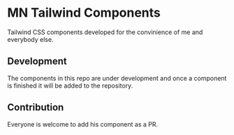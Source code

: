 # MN Tailwind Components
Tailwind CSS components developed for the convinience of me and everybody else.

## Development  
The components in this repo are under development and once a component is finished it will be added to the repository.

## Contribution  
Everyone is welcome to add his component as a PR.
